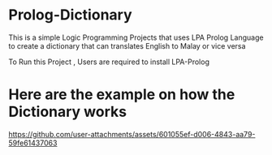 # Prolog-Dictionary
This is a simple Logic Programming Projects that uses LPA Prolog Language to create a dictionary that can translates English to Malay or vice versa

To Run this Project , Users are required to install LPA-Prolog

# Here are the example on how the Dictionary works
https://github.com/user-attachments/assets/601055ef-d006-4843-aa79-59fe61437063


